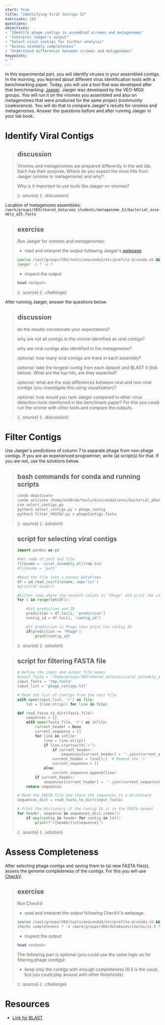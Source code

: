 ```yaml
---
start: True
title: "Identifying Viral Contigs II"
exercises: 180
questions:
objectives:
- "Identify phage contigs in assembled viromes and metagenomes"
- "Interpret Jaeger's output"
- "Select viral contigs for further analysis"
- "Assess assembly completeness"
- "Understand differences between viromes and metagenomes"
keypoints:
- ""
---
```


In this experimental part, you will identify viruses in your assembled contigs. In the morning, you learned about different virus identification tools with a benchmarking paper. Today, you will use a tool that was developed after that benchmarking: [Jaeger](https://github.com/Yasas1994/Jaeger). Jaeger was developed by the VEO-MGX groups. You will run it on the viromes you assembled and also on metagenomes that were produced for the same project (community coalescence). You will do that to compare Jaeger's results for viromes and metagenomes. Answer the questions before and after running Jaeger in your lab book.   

# Identify Viral Contigs

> ## discussion
>
> Viromes and metagenomes are prepared differently in the wet lab. Each has their purpose. Where do you expect the most hits from Jaeger (virome or metagenome) and why? 
> 
> Why is it important to use tools like Jaeger on viromes?  
> 
> {: .source}
{: .discussion}

Location of metagenome assemblies: ```/work/groups/VEO/shared_data/veo_students/metagenome_XJ/bacterial_assembly_q15.fasta```

> ## exercise
>
> Run Jaeger for viromes and metagenomes:
> - read and interpret the output following Jaeger's [webpage](https://github.com/Yasas1994/Jaeger?tab=readme-ov-file#what-is-in-the-output).
> 
>```bash
> source /vast/groups/VEO/tools/anaconda3/etc/profile.d/conda.sh && conda activate jaeger_v1.31.0 && Jaeger -h
> Jaeger -i ? -o ?
>```
>
> - inspect the output
>   
>```bash
> head <output>
>```
> {: .source}
{: .challenge}

After running Jaeger, answer the questions below.

> ## discussion
>
> do the results corroborate your expectations?
> 
> why are not all contigs in the virome identified as viral contigs?  
>
> why are viral contigs also identified in the metagenome?  
>
> optional: how many viral contigs are there in each assembly?
>
> optional: take the longest contig from each dataset and BLAST it (link below). What are the top hits, are they expected?
>
> optional: what are the size differences between viral and non-viral contigs (you investigate this using visualization)?
>
> optional: how would you rank Jaeger compared to other virus detection tools mentioned in the benchmark paper? For this you could run the virome with other tools and compare the outputs.
> 
> {: .source}
{: .discussion}

# Filter Contigs

Use Jaeger's predictions of column 7 to separate phage from non-phage contigs. If you are an experienced programmer, write (a) script(s) for that. If you are not, use the solutions below.   

> ## bash commands for conda and running scripts
> ```bash
> conda deactivate
> conda activate /home/no58rok/tools/miniconda3/envs/bacterial_phenotypes
> vim select_contigs.py
> python3 select_contigs.py > phage_contig
> python3 filter_FASTA2.py > phageContigs.fasta
>```
> {: .source}
{: .solution}

> ## script for selecting viral contigs  
> ```python 
> import pandas as pd
> 
> #Get name of path and file
> filename = 'viral_assembly_all/tmp.tsv'
> #filename = 'path'
> 
> #Read the file into a pandas DataFrame
> df = pd.read_csv(filename, sep='\s+')
> #print(df.head())
> 
> #Filter rows where the seventh column is "Phage" and print the contig ID
> for i in range(len(df)):
> 
>     #Get prediction and ID
>     prediction = df.loc[i, 'prediction']
>     contig_id = df.loc[i, 'contig_id']
> 
>     #If prediction is Phage then print the contig ID
>     if(prediction == 'Phage'):
>         print(contig_id)
>```
> {: .source}
{: .solution} 

> ## script for filtering FASTA file  
>
>```python
> # Define the input and output file names
> #input_fasta = '/home/groups/VEO/shared_data/xiu/viral_assembly_all.fasta'
> input_fasta = 'tmp.fasta'
> input_list = 'phage_contigs.txt'
> 
> # Read the list of contigs from the text file
> with open(input_list, 'r') as file:
>     lst = [line.strip() for line in file]
> 
> def read_fasta_to_dict(fasta_file):
>     sequences = {}
>     with open(fasta_file, 'r') as infile:
>         current_header = None
>         current_sequence = []
>         for line in infile:
>             line = line.strip()
>             if line.startswith('>'):
>                 if current_header:
>                     sequences[current_header] = ''.join(current_sequence)
>                 current_header = line[1:]  # Remove the '>'
>                 current_sequence = []
>             else:
>                 current_sequence.append(line)
>         if current_header:
>             sequences[current_header] = ''.join(current_sequence)
>     return sequences
> 
> # Read the FASTA file and store the sequences in a dictionary
> sequences_dict = read_fasta_to_dict(input_fasta)
> 
> # Print the dictionary if the contig ID is in the FASTA header
> for header, sequence in sequences_dict.items():
>     if any(contig in header for contig in lst):
>         print(f">{header}\n{sequence}")
>```
> {: .source}
{: .solution} 

# Assess Completeness

After selecting phage contigs and saving them to (a) new FASTA file(s), assess the genome completeness of the contigs. For this you will use [CheckV](https://bitbucket.org/berkeleylab/checkv/src/master/).     

> ## exercise
>
> Run CheckV:
> - read and interpret the output following CheckV's webpage.
> 
>```bash
> source /vast/groups/VEO/tools/anaconda3/etc/profile.d/conda.sh && conda activate checkv_v1.0.1 && checkv -h
> checkv completeness ? -d /work/groups/VEO/databases/checkv/v1.5 ?
>```
>
> - inspect the output
>   
>```bash
> head <output>
>```
>
> The following part is optional (you could use the same logic as for filtering phage contigs):
> - keep only the contigs with enough completeness (0.5 is the usual, but you could play around with other thresholds)    
>
> {: .source}
{: .challenge}

# Resources

- [Link for BLAST](https://blast.ncbi.nlm.nih.gov/Blast.cgi)
